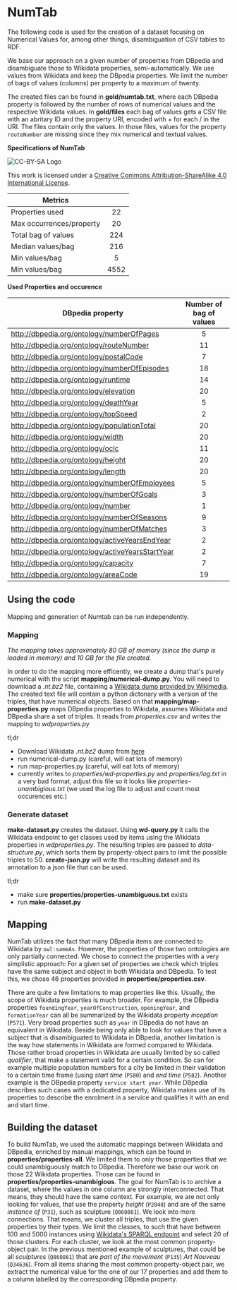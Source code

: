 NumTab
======

The following code is used for the creation of a dataset focusing on Numerical Values for, among other things, disambiguation of CSV tables to RDF. 

We base our approach on a given number of properties from DBpedia and disambiguate those to Wikidata properties, semi-automatically. We use values from Wikidata and keep the DBpedia properties. We limit the number of bags of values (columns) per property to a maximum of twenty.

The created files can be found in **gold/numtab.txt**, where each DBpedia property is followed by the number of rows of numerical values and the respective Wikidata values. In **gold/files** each bag of values gets a CSV file with an abritary ID and the property URI, encoded with + for each / in the URI. The files contain only the values. In those files, values for the property `routeNumber` are missing since they mix numerical and textual values.

**Specifications of NumTab**

![CC-BY-SA Logo](https://licensebuttons.net/l/by-sa/4.0/88x31.png)

This work is licensed under a [Creative Commons Attribution-ShareAlike 4.0 International License](https://creativecommons.org/licenses/by-sa/4.0/).

| Metrics		 		    |      |
| --------------------------|:----:|
| Properties used  		    | 22   |
| Max occurrences/property  | 20   |
| Total bag of values       | 224  |
| Median values/bag 		| 216  |
| Min values/bag 			| 5    |
| Min values/bag 			| 4552 |


**Used Properties and occurence**

|DBpedia property 		   | Number of bag of values |
|--------------------------|:-----------------------:|
|http://dbpedia.org/ontology/numberOfPages | 5 |
|http://dbpedia.org/ontology/routeNumber | 11|
|http://dbpedia.org/ontology/postalCode | 7|
|http://dbpedia.org/ontology/numberOfEpisodes | 18 |
|http://dbpedia.org/ontology/runtime | 14 |
|http://dbpedia.org/ontology/elevation | 20 |
|http://dbpedia.org/ontology/deathYear | 5 |
|http://dbpedia.org/ontology/topSpeed | 2 |
|http://dbpedia.org/ontology/populationTotal | 20 |
|http://dbpedia.org/ontology/width | 20 |
|http://dbpedia.org/ontology/oclc | 11 |
|http://dbpedia.org/ontology/height | 20 |
|http://dbpedia.org/ontology/length | 20 |
|http://dbpedia.org/ontology/numberOfEmployees | 5 |
|http://dbpedia.org/ontology/numberOfGoals | 3 |
|http://dbpedia.org/ontology/number | 1 |
|http://dbpedia.org/ontology/numberOfSeasons | 9 |
|http://dbpedia.org/ontology/numberOfMatches | 3 |
|http://dbpedia.org/ontology/activeYearsEndYear | 2 |
|http://dbpedia.org/ontology/activeYearsStartYear | 2 |
|http://dbpedia.org/ontology/capacity | 7 |
|http://dbpedia.org/ontology/areaCode | 19|


## Using the code

Mapping and generation of Numtab can be run independently.

### Mapping
*The mapping takes approximately 80 GB of memory (since the dump is loaded in memory) and 10 GB for the file created.*

In order to do the mapping more efficently, we create a dump that's purely numerical with the script **mapping/numerical-dump.py**. You will need to download a *.nt.bz2* file, containing a [Wikidata dump provided by Wikimedia](https://dumps.wikimedia.org/wikidatawiki/). The created text file will contain a python dictonary with a version of the triples, that have numerical objects. Based on that **mapping/map-properties.py** maps DBpedia properties to Wikidata, assumes Wikidata and DBpedia share a set of triples. It reads from *properties.csv* and writes the mapping to *wdproperties.py*

tl;dr
- Download Wikidata *.nt.bz2* dump from [here](https://dumps.wikimedia.org/wikidatawiki/)
- run numerical-dump.py (careful, will eat lots of memory)
- run map-properties.py (careful, will eat lots of memory)
- currently writes to *properties/wd-properties.py* and *properties/log.txt* in a very bad format, adjust this file so it looks like *properties-unambigious.txt* (we used the log file to adjust and count most occurences etc.) 

### Generate dataset
**make-dataset.py** creates the dataset. Using **wd-query.py** it calls the Wikidata endpoint to get classes used by items using the Wikidata properties in *wdproperties.py*. The resulting triples are passed to *data-structure.py*, which sorts them by property-object pairs to limit the possible triples to 50. **create-json.py** will write the resulting dataset and its annotation to a json file that can be used.

tl;dr
- make sure **properties/properties-unambiguous.txt** exists
- run **make-dataset.py**


## Mapping 

NumTab utilizes the fact that many DBpedia items are connected to Wikidata by `owl:sameAs`. However, the properties of those two ontologies are only partially connected. We chose to connect the properties with a very simplistic approach: For a given set of properties we check which triples have the same subject and object in both Wikidata and DBpedia. To test this, we chose 46 properties provided in **properties/properties.csv**.

There are quite a few limitations to map properties like this. Usually, the scope of Wikidata properties is much broader. For example, the DBpedia properties `foundingYear`, `yearOfConstruction`, `openingYear`, and `formationYear` can all be summarized by the Wikidata property *inception* (`P571`). Very broad properties such as `year` in DBpedia do not have an equivalent in Wikidata. Beside being only able to look for values that have a subject that is disambiguated to Wikidata in DBpedia, another limitation is the way how statements in Wikidata are formed compared to Wikidata. Those rather broad properties in Wikidata are usually limited by so called *qualifier*, that make a statement valid for a certain condition. So can for example multiple population numbers for a city be limited in their validation to a certain time frame (using *start time* (`P580`) and *end time* (`P582`). Another example is the DBpedia property `service start year`. While DBpedia describes such cases with a dedicated property, Wikidata makes use of its properties to describe the enrolment in a service and qualifies it with an end and start time.

## Building the dataset
To build NumTab, we used the automatic mappings between Wikidata and DBpedia, enriched by manual mappings, which can be found in **properties/properties-all**.
We limited them to only those properties that we could unambiguously match to DBpedia. Therefore we base our work on those $22$ Wikidata properties. Those can be found in **properties/properties-unambigious**.
The goal for NumTab is to archive a dataset, where the values in one column are strongly interconnected. That means, they should have the same context. For example, we are not only looking for values, that use the property *height* (`P2048`) and are of the same *instance of* (`P31`), such as sculpture (`Q860861`). We look into more connections. 
That means, we cluster all triples, that use the given properties by their types. We limit the classes, to such that have between 100 and 5000 instances using [Wikidata's SPARQL endpoint](https://query.wikidata.org/) and select 20 of those clusters. For each cluster, we look at the most common property-object pair. In the previous mentioned example of sculptures, that could be all *sculptures* (`Q860861`) that are *part of the movement* (`P135`) *Art Nouveau* (`Q34636`). From all items sharing the most common property-object pair, we extract the numerical value for the one of our 17 properties and add them to a column labelled by the corresponding DBpedia property.



